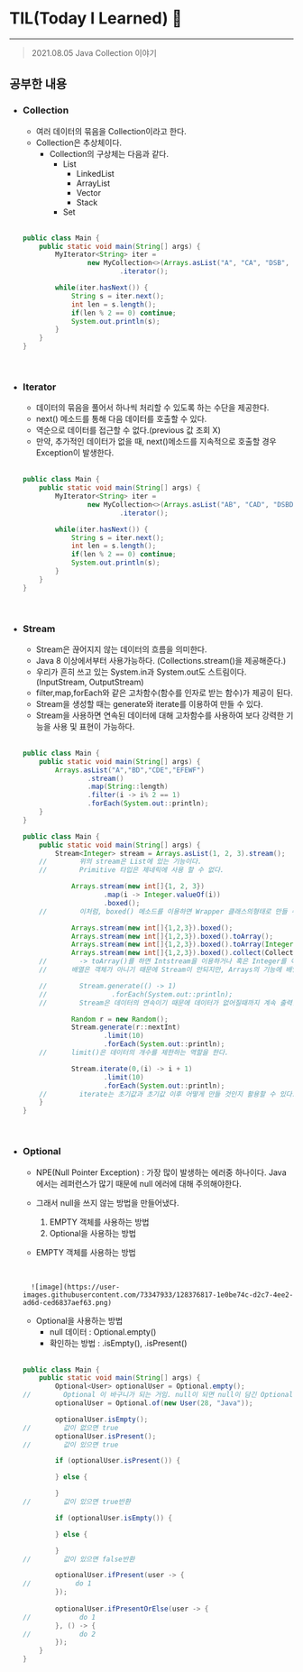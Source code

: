 # TIL(Today I Learned) 🚀
___

> 2021.08.05 Java Collection 이야기

## 공부한 내용

- ### Collection ###
    - 여러 데이터의 묶음을 Collection이라고 한다.
    - Collection은 추상체이다. 
        - Collection의 구상체는 다음과 같다.
            - List
                - LinkedList
                - ArrayList
                - Vector
                - Stack
            - Set
    
    <br>

    ```java
    public class Main {
        public static void main(String[] args) {
            MyIterator<String> iter =
                    new MyCollection<>(Arrays.asList("A", "CA", "DSB", "ASDC", "ASDFE"))
                            .iterator();

            while(iter.hasNext()) {
                String s = iter.next();
                int len = s.length();
                if(len % 2 == 0) continue;
                System.out.println(s);
            }
        }
    }

    ```
    
<br>

- ### Iterator ###
    - 데이터의 묶음을 풀어서 하나씩 처리할 수 있도록 하는 수단을 제공한다.
    - next() 메소드를 통해 다음 데이터를 호출할 수 있다. 
    - 역순으로 데이터를 접근할 수 없다.(previous 값 조회 X)
    - 만약, 추가적인 데이터가 없을 때, next()메소드를 지속적으로 호출할 경우 Exception이 발생한다.
    <br>
    
    ```java
    public class Main {
        public static void main(String[] args) {
            MyIterator<String> iter =
                    new MyCollection<>(Arrays.asList("AB", "CAD", "DSBDD", "ASEADC", "ASAFSDFE"))
                            .iterator();

            while(iter.hasNext()) {
                String s = iter.next();
                int len = s.length();
                if(len % 2 == 0) continue;
                System.out.println(s);
            }
        }
    }

    ```
<br>

- ### Stream ###
    - Stream은 끊어지지 않는 데이터의 흐름을 의미한다.
    - Java 8 이상에서부터 사용가능하다. (Collections.stream()을 제공해준다.)
    - 우리가 흔히 쓰고 있는 System.in과 System.out도 스트림이다.(InputStream, OutputStream)
    - filter,map,forEach와 같은 고차함수(함수를 인자로 받는 함수)가 제공이 된다.
    - Stream을 생성할 때는 generate와 iterate를 이용하여 만들 수 있다.
    - Stream을 사용하면 연속된 데이터에 대해 고차함수를 사용하여 보다 강력한 기능을 사용 및 표현이 가능하다.
    <br>

    ```java
    public class Main {
        public static void main(String[] args) {
            Arrays.asList("A","BD","CDE","EFEWF")
                    .stream()
                    .map(String::length)
                    .filter(i -> i% 2 == 1)
                    .forEach(System.out::println);
        }
    }
    ```

    ```java
    public class Main {
        public static void main(String[] args) {
            Stream<Integer> stream = Arrays.asList(1, 2, 3).stream();
        //        위의 stream은 List에 있는 기능이다.
        //        Primitive 타입은 제네릭에 사용 할 수 없다.

                Arrays.stream(new int[]{1, 2, 3})
                        .map(i -> Integer.valueOf(i))
                        .boxed();
        //        이처럼, boxed() 메소드를 이용하면 Wrapper 클래스의형태로 만들 수 있다.

                Arrays.stream(new int[]{1,2,3}).boxed();
                Arrays.stream(new int[]{1,2,3}).boxed().toArray();
                Arrays.stream(new int[]{1,2,3}).boxed().toArray(Integer[]::new);
                Arrays.stream(new int[]{1,2,3}).boxed().collect(Collectors.toList());
        //        -> toArray()를 하면 Intstream을 이용하거나 혹은 Integer를 이용해서 나오거나 둘중 하나, 그러므로 지정해줄 수 있다.
        //      배열은 객체가 아니기 때문에 Stream이 안되지만, Arrays의 기능에 배열을 이용하여 stream을 만들 수 있는 기능이 있다.

        //        Stream.generate(() -> 1)
        //                .forEach(System.out::println);
        //        Stream은 데이터의 연속이기 때문에 데이터가 없어질때까지 계속 출력한다. 그러므로 1이 계속 찍히는 것이다.

                Random r = new Random();
                Stream.generate(r::nextInt)
                        .limit(10)
                        .forEach(System.out::println);
        //      limit()은 데이터의 개수를 제한하는 역할을 한다.

                Stream.iterate(0,(i) -> i + 1)
                        .limit(10)
                        .forEach(System.out::println);
        //        iterate는 초기값과 초기값 이후 어떻게 만들 것인지 활용할 수 있다.
        }
    }

    ```
<br>

- ### Optional ###

    - NPE(Null Pointer Exception) : 가장 많이 발생하는 에러중 하나이다. Java에서는 레퍼런스가 많기 때문에 null 에러에 대해 주의해야한다.
    - 그래서 null을 쓰지 않는 방법을 만들어냈다.
        1. EMPTY 객체를 사용하는 방법
        2. Optional을 사용하는 방법

    - EMPTY 객체를 사용하는 방법
    <br>

        ![image](https://user-images.githubusercontent.com/73347933/128376817-1e0be74c-d2c7-4ee2-ad6d-ced6837aef63.png)

    - Optional을 사용하는 방법
        - null 데이터 : Optional.empty()
        - 확인하는 방법 : .isEmpty(), .isPresent()
    <br>
    
    ```java
    public class Main {
        public static void main(String[] args) {
            Optional<User> optionalUser = Optional.empty();
    //        Optional 이 바구니가 되는 거임. null이 되면 null이 담긴 Optional 바구니를 반환하는 것이다.
            optionalUser = Optional.of(new User(28, "Java"));

            optionalUser.isEmpty();
    //        값이 없으면 true
            optionalUser.isPresent();
    //        값이 있으면 true

            if (optionalUser.isPresent()) {

            } else {

            }
    //        값이 있으면 true반환

            if (optionalUser.isEmpty()) {

            } else {

            }
    //        값이 있으면 false반환

            optionalUser.ifPresent(user -> {
    //           do 1
            });
            
            optionalUser.ifPresentOrElse(user -> {
    //            do 1
            }, () -> {
    //            do 2
            });
        }
    }

    ```